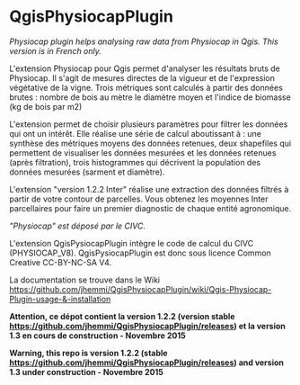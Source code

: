# QgisPhysiocapPlugin
_Physiocap plugin helps analysing raw data from Physiocap in Qgis. 
This version is in French only._

L'extension Physiocap pour Qgis permet d'analyser les résultats bruts de Physiocap. Il s'agit de mesures directes de la vigueur et de l'expression végétative de la vigne.
Trois métriques sont calculés à partir des données brutes :
	nombre de bois au mètre
	le diamètre moyen et
	l'indice de biomasse (kg de bois par m2)
	
L'extension permet de choisir plusieurs paramètres pour filtrer les données qui ont un intérêt. Elle réalise une série de calcul aboutissant à :
	une synthèse des métriques moyens des données retenues,
	deux shapefiles qui permettent de visualiser les données mesurées et les données retenues (après filtration),
	trois histogrammes qui décrivent la population des données mesurées (sarment et diamètre).

L'extension "version 1.2.2 Inter" réalise une extraction des données filtrés à partir de votre contour de parcelles. Vous obtenez les moyennes Inter parcellaires pour faire un premier diagnostic de chaque entité agronomique.

*"Physiocap" est déposé par le CIVC.*

L'extension QgisPysiocapPlugin intègre le code de calcul du CIVC (PHYSIOCAP_V8). QgisPysiocapPlugin est donc sous licence Common Creative CC-BY-NC-SA V4.

La documentation se trouve dans le Wiki
https://github.com/jhemmi/QgisPhysiocapPlugin/wiki/Qgis-Physiocap-Plugin-usage-&-installation

**Attention, ce dépot contient la version 1.2.2 (version stable https://github.com/jhemmi/QgisPhysiocapPlugin/releases) et la version 1.3 en cours de construction - Novembre 2015**

**Warning, this repo is version 1.2.2 (stable https://github.com/jhemmi/QgisPhysiocapPlugin/releases) and version 1.3 under construction - Novembre 2015**

